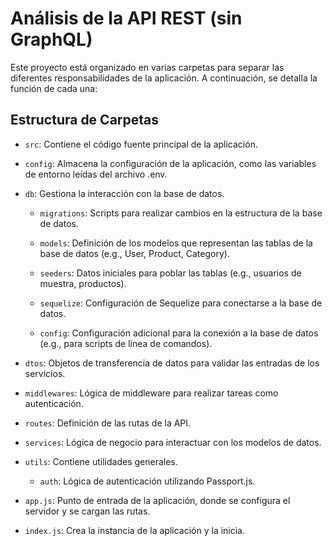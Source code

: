 # Análisis de la API REST (sin GraphQL)

Este proyecto está organizado en varias carpetas para separar las diferentes responsabilidades de la aplicación. A continuación, se detalla la función de cada una:

## Estructura de Carpetas

* `src`:
    Contiene el código fuente principal de la aplicación.

* `config`:
    Almacena la configuración de la aplicación, como las variables de entorno leídas del archivo .env.

* `db`:
    Gestiona la interacción con la base de datos.

  * `migrations`: Scripts para realizar cambios en la estructura de la base de datos.

  * `models`: Definición de los modelos que representan las tablas de la base de datos (e.g., User, Product, Category).

  * `seeders`: Datos iniciales para poblar las tablas (e.g., usuarios de muestra, productos).

  * `sequelize`: Configuración de Sequelize para conectarse a la base de datos.

  * `config`: Configuración adicional para la conexión a la base de datos (e.g., para scripts de línea de comandos).

* `dtos`:
    Objetos de transferencia de datos para validar las entradas de los servicios.

* `middlewares`: Lógica de middleware para realizar tareas como autenticación.

* `routes`:
    Definición de las rutas de la API.

* `services`:
    Lógica de negocio para interactuar con los modelos de datos.

* `utils`:
    Contiene utilidades generales.

  * `auth`: Lógica de autenticación utilizando Passport.js.

* `app.js`:
    Punto de entrada de la aplicación, donde se configura el servidor y se cargan las rutas.

* `index.js`:
    Crea la instancia de la aplicación y la inicia.
